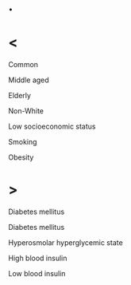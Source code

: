 # .

# <

Common

Middle aged

Elderly

Non-White

Low socioeconomic status

Smoking

Obesity

# >

Diabetes mellitus

Diabetes mellitus

Hyperosmolar hyperglycemic state

High blood insulin

Low blood insulin
